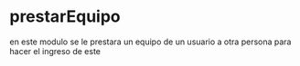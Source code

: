 # prestarEquipo
en este modulo se le prestara un equipo de un usuario a otra persona para hacer el ingreso de este
